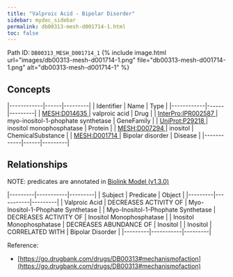 ```yaml
---
title: "Valproic Acid - Bipolar Disorder"
sidebar: mydoc_sidebar
permalink: db00313-mesh-d001714-1.html
toc: false 
---
```



Path ID: `DB00313_MESH_D001714_1`
{% include image.html url="images/db00313-mesh-d001714-1.png" file="db00313-mesh-d001714-1.png" alt="db00313-mesh-d001714-1" %}

## Concepts

|------------|------|---------|
| Identifier | Name | Type    |
|------------|------|---------|
| <a href="https://identifiers.org/MESH:D014635">MESH:D014635 </a> | valproic acid | Drug |
| <a href="https://identifiers.org/InterPro:IPR002587">InterPro:IPR002587 </a> | myo-inositol-1-phophate synthetase | GeneFamily |
| <a href="https://identifiers.org/UniProt:P29218">UniProt:P29218 </a> | inositol monophosphatase | Protein |
| <a href="https://identifiers.org/MESH:D007294">MESH:D007294 </a> | inositol | ChemicalSubstance |
| <a href="https://identifiers.org/MESH:D001714">MESH:D001714 </a> | Bipolar disorder | Disease |
|------------|------|---------|

## Relationships


NOTE: predicates are annotated in <a href="https://github.com/biolink/biolink-model/releases/tag/v1.3.0">Biolink Model (v1.3.0)</a>

|---------|-----------|---------|
| Subject | Predicate | Object  |
|---------|-----------|---------|
| Valproic Acid | DECREASES ACTIVITY OF | Myo-Inositol-1-Phophate Synthetase |
| Myo-Inositol-1-Phophate Synthetase | DECREASES ACTIVITY OF | Inositol Monophosphatase |
| Inositol Monophosphatase | DECREASES ABUNDANCE OF | Inositol |
| Inositol | CORRELATED WITH | Bipolar Disorder |
|---------|-----------|---------|

Reference: 
  - [https://go.drugbank.com/drugs/DB00313#mechanismofaction](https://go.drugbank.com/drugs/DB00313#mechanismofaction)
